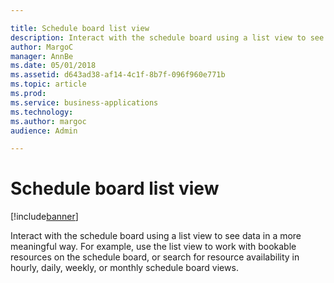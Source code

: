 ```yaml
---

title: Schedule board list view
description: Interact with the schedule board using a list view to see data in a more meaningful way.
author: MargoC
manager: AnnBe
ms.date: 05/01/2018
ms.assetid: d643ad38-af14-4c1f-8b7f-096f960e771b
ms.topic: article
ms.prod: 
ms.service: business-applications
ms.technology: 
ms.author: margoc
audience: Admin

---
```

#  Schedule board list view


[!include[banner](../../../../includes/banner.md)]

Interact with the schedule board using a list view to see data in a more
meaningful way. For example, use the list view to work with bookable resources
on the schedule board, or search for resource availability in hourly, daily,
weekly, or monthly schedule board views.
